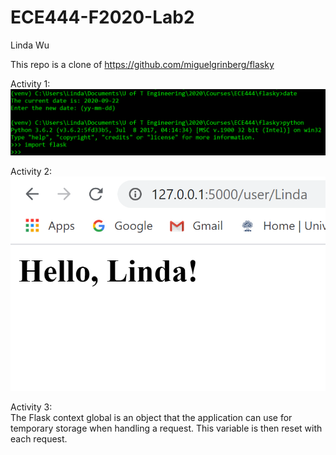 # ECE444-F2020-Lab2
Linda Wu

This repo is a clone of https://github.com/miguelgrinberg/flasky

Activity 1:
![Activity 1](Activity1.PNG)  


Activity 2:
![Activity 2](Activity2.PNG)  


Activity 3:  
The Flask context global is an object that the application can use for temporary storage when handling a request. This variable is then reset with each request.
